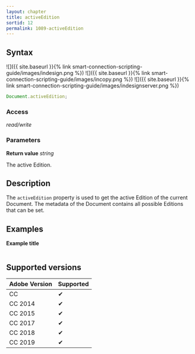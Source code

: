 ```yaml
---
layout: chapter
title: activeEdition
sortid: 12
permalink: 1089-activeEdition
---
```

## Syntax

![]({{ site.baseurl }}{% link smart-connection-scripting-guide/images/indesign.png %}) ![]({{ site.baseurl }}{% link smart-connection-scripting-guide/images/incopy.png %}) ![]({{ site.baseurl }}{% link smart-connection-scripting-guide/images/indesignserver.png %})
```javascript
Document.activeEdition;
```

### Access

*read/write*

### Parameters

**Return value** *string*

The active Edition.

## Description

The `activeEdition` property is used to get the active Edition of the current Document.
The metadata of the Document contains all possible Editions that can be set.

## Examples

**Example title**

```javascript
```

## Supported versions

| Adobe Version | Supported |
|---------------|---------|
| CC            | ✔       |
| CC 2014       | ✔       |
| CC 2015       | ✔       |
| CC 2017       | ✔       |
| CC 2018       | ✔       |
| CC 2019       | ✔       |